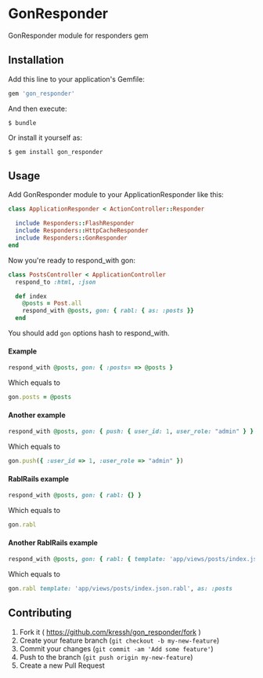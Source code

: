 # GonResponder

GonResponder module for responders gem

## Installation

Add this line to your application's Gemfile:

```ruby
gem 'gon_responder'
```

And then execute:

    $ bundle

Or install it yourself as:

    $ gem install gon_responder

## Usage

Add GonResponder module to your ApplicationResponder like this:

```ruby
class ApplicationResponder < ActionController::Responder

  include Responders::FlashResponder
  include Responders::HttpCacheResponder
  include Responders::GonResponder
end
```

Now you're ready to respond_with gon:

```ruby
class PostsController < ApplicationController
  respond_to :html, :json

  def index
    @posts = Post.all
    respond_with @posts, gon: { rabl: { as: :posts }}
  end

```

You should add `gon` options hash to respond_with.

#### Example

```ruby
respond_with @posts, gon: { :posts= => @posts }
```
Which equals to

```ruby
gon.posts = @posts
```

#### Another example

```ruby
respond_with @posts, gon: { push: { user_id: 1, user_role: "admin" } }
```

Which equals to

```ruby
gon.push({ :user_id => 1, :user_role => "admin" })
```

#### RablRails example

```ruby
respond_with @posts, gon: { rabl: {} }
```

Which equals to

```ruby
gon.rabl
```

#### Another RablRails example

```ruby
respond_with @posts, gon: { rabl: { template: 'app/views/posts/index.json.rabl', as: :posts } }
```

Which equals to

```ruby
gon.rabl template: 'app/views/posts/index.json.rabl', as: :posts
```

## Contributing

1. Fork it ( https://github.com/kressh/gon_responder/fork )
2. Create your feature branch (`git checkout -b my-new-feature`)
3. Commit your changes (`git commit -am 'Add some feature'`)
4. Push to the branch (`git push origin my-new-feature`)
5. Create a new Pull Request
